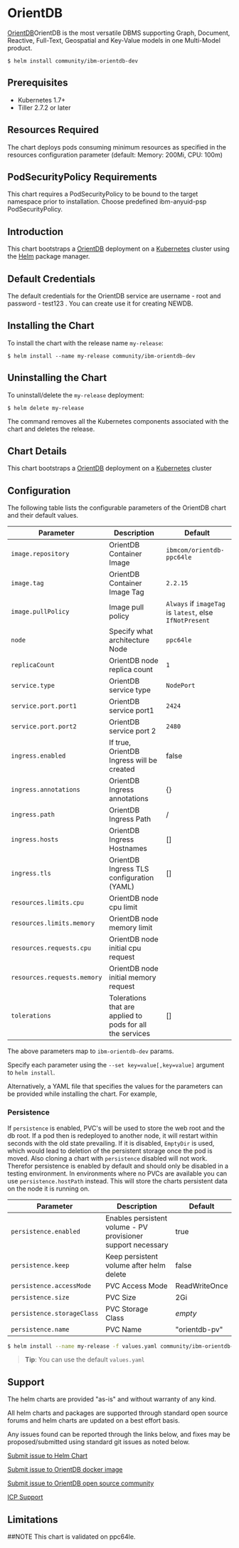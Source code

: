 # OrientDB

[OrientDB](http://orientdb.com/)OrientDB is the most versatile DBMS supporting Graph, Document, Reactive, Full-Text, Geospatial and Key-Value models in one Multi-Model product.

```console
$ helm install community/ibm-orientdb-dev
```

## Prerequisites

- Kubernetes 1.7+ 
- Tiller 2.7.2 or later

## Resources Required
The chart deploys pods consuming minimum resources as specified in the resources configuration parameter (default: Memory: 200Mi, CPU: 100m)

## PodSecurityPolicy Requirements
This chart requires a PodSecurityPolicy to be bound to the target namespace prior to installation. Choose predefined ibm-anyuid-psp PodSecurityPolicy.

## Introduction

This chart bootstraps a [OrientDB](https://hub.docker.com/r/ppc64le/orientdb/) deployment on a [Kubernetes](http://kubernetes.io) cluster using the [Helm](https://helm.sh) package manager.

## Default Credentials
The default credentials for the OrientDB service are username - root and password - test123 . You can create use it for creating NEWDB. 

## Installing the Chart

To install the chart with the release name `my-release`:

```console
$ helm install --name my-release community/ibm-orientdb-dev
```

## Uninstalling the Chart

To uninstall/delete the `my-release` deployment:

```console
$ helm delete my-release
```

The command removes all the Kubernetes components associated with the chart and deletes the release.

## Chart Details
This chart bootstraps a [OrientDB](https://hub.docker.com/r/ppc64le/orientdb/) deployment on a [Kubernetes](http://kubernetes.io) cluster


## Configuration

The following table lists the configurable parameters of the OrientDB chart and their default values.

|      Parameter            |          Description            |                         Default                         |
|---------------------------|---------------------------------|---------------------------------------------------------|
| `image.repository`        | OrientDB Container Image       | `ibmcom/orientdb-ppc64le`                              |
| `image.tag`               | OrientDB Container Image Tag   | `2.2.15`                                                |
| `image.pullPolicy`        | Image pull policy               | `Always` if `imageTag` is `latest`, else `IfNotPresent` |
| `node`                    | Specify what architecture Node  | `ppc64le`                                               |
| `replicaCount`            | OrientDB node replica count    | `1`                                                     |
| `service.type`            | OrientDB service type          | `NodePort`                                              |
| `service.port.port1`      | OrientDB service port1          | `2424`                                                  |
| `service.port.port2`      | OrientDB service port 2         | `2480`
| `ingress.enabled`          | If true, OrientDB Ingress will be created | false                                        |
| `ingress.annotations`             | OrientDB Ingress annotations   |  {}                                                     |
| `ingress.path`                    | OrientDB Ingress Path          | /                                                       |
| `ingress.hosts`           | OrientDB Ingress Hostnames     | []                                                      |
| `ingress.tls`                     | OrientDB Ingress TLS configuration (YAML) | []                                           |
| `resources.limits.cpu`    | OrientDB node cpu limit       |                                                         |
| `resources.limits.memory` | OrientDB node memory limit    |                                                         |
| `resources.requests.cpu`  | OrientDB node initial cpu request |                                                     |
| `resources.requests.memory` | OrientDB node initial memory request|                                                 |
| `tolerations`               | Tolerations that are applied to pods for all the services| []                           |

The above parameters map to `ibm-orientdb-dev` params.

Specify each parameter using the `--set key=value[,key=value]` argument to `helm install`. 

Alternatively, a YAML file that specifies the values for the parameters can be provided while installing the chart. For example,


### Persistence

If `persistence` is enabled, PVC's will be used to store the web root and the db root. If a pod then is redeployed to another node, it will restart within seconds with the old state prevailing. If it is disabled, `EmptyDir` is used, which would lead to deletion of the persistent storage once the pod is moved. Also cloning a chart with `persistence` disabled will not work. Therefor persistence is enabled by default and should only be disabled in a testing environment. In environments where no PVCs are available you can use `persistence.hostPath` instead. This will store the charts persistent data on the node it is running on.

| Parameter | Description | Default |
| - | - | - |
| `persistence.enabled` | Enables persistent volume - PV provisioner support necessary | true |
| `persistence.keep` | Keep persistent volume after helm delete | false |
| `persistence.accessMode` | PVC Access Mode | ReadWriteOnce |
| `persistence.size` | PVC Size | 2Gi |
| `persistence.storageClass` | PVC Storage Class | _empty_ |
| `persistence.name` | PVC Name | "orientdb-pv" |

```bash
$ helm install --name my-release -f values.yaml community/ibm-orientdb-dev
```

> **Tip**: You can use the default `values.yaml`

## Support

The helm charts are provided "as-is" and without warranty of any kind.

All helm charts and packages are supported through standard open source forums and helm charts are updated on a best effort basis.

Any issues found can be reported through the links below, and fixes may be proposed/submitted using standard git issues as noted below.

[Submit issue to Helm Chart](https://github.com/ppc64le/charts/issues)

[Submit issue to OrientDB docker image](https://github.com/ppc64le/build-scripts/issues)

[Submit issue to OrientDB open source community](https://github.com/orientechnologies/orientdb/issues)

[ICP Support](https://ibm.biz/icpsupport)
 
## Limitations

##NOTE
This chart is validated on ppc64le.
                                 
